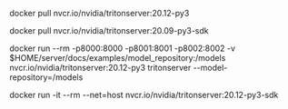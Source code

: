 docker pull nvcr.io/nvidia/tritonserver:20.12-py3

docker pull nvcr.io/nvidia/tritonserver:20.09-py3-sdk

docker run --rm -p8000:8000 -p8001:8001 -p8002:8002 -v $HOME/server/docs/examples/model_repository:/models nvcr.io/nvidia/tritonserver:20.12-py3 tritonserver --model-repository=/models

docker run -it --rm --net=host nvcr.io/nvidia/tritonserver:20.12-py3-sdk
